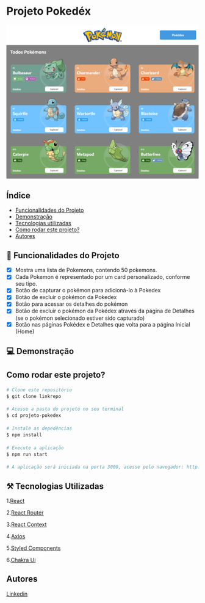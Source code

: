 # Projeto Pokedéx

![Pokedex](./src/assets/screen-pokedex.png)

## Índice

- <a href="#funcionalidades">Funcionalidades do Projeto</a>
- <a href="#demonstração">Demonstração</a>
- <a href="#tecnologias">Tecnologias utilizadas</a>
- <a href="#funcionalidades">Como rodar este projeto?</a>
- <a href="#funcionalidades">Autores</a>

## 📱 Funcionalidades do Projeto

- [x] Mostra uma lista de Pokemons, contendo 50 pokemons.
- [x] Cada Pokemon é representado por um card personalizado, conforme seu tipo.
- [x] Botão de capturar o pokémon para adicioná-lo à Pokedex
- [x] Botão de excluir o pokémon da Pokedex
- [x] Botão para acessar os detalhes do pokémon
- [x] Botão de excluir o pokémon da Pokédex através da página de Detalhes (se o pokémon selecionado estiver sido capturado)
- [x] Botão nas páginas Pokédex e Detalhes que volta para a página Inicial (Home)

## 💻 Demonstração

## Como rodar este projeto?

```bash
# Clone este repositório
$ git clone linkrepo

# Acesse a pasta do projeto no seu terminal
$ cd projeto-pokedex

# Instale as depedências
$ npm install

# Execute a aplicação
$ npm run start

# A aplicação será iniciada na porta 3000, acesse pelo navegador: http://localhost:3000

```

## ⚒️ Tecnologias Utilizadas

1.[React](https://pt-br.reactjs.org/)

2.[React Router](https://reactrouter.com/)

3.[React Context](https://reactjs.org/docs/context.html)

4.[Axios](https://axios-http.com/ptbr/docs/intro)

5.[Styled Components](https://styled-components.com/)

6.[Chakra Ui](https://chakra-ui.com/)

## Autores

[Linkedin](https://www.linkedin.com/ingiovana-ferreira-tiburtino-475486216/)